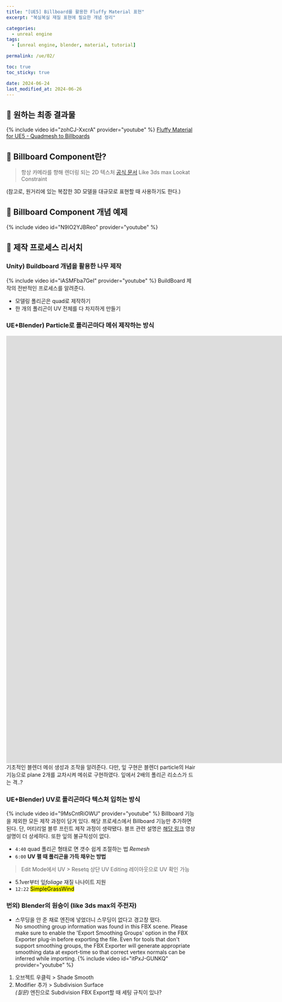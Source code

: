 ```yaml
---
title: "[UE5] Billboard를 활용한 Fluffy Material 표현"
excerpt: "복실복실 재질 표현에 필요한 개념 정리"

categories:
  - unreal engine
tags:
  - [unreal engine, blender, material, tutorial]

permalink: /ue/02/

toc: true
toc_sticky: true

date: 2024-06-24
last_modified_at: 2024-06-26
---
```


## 🥑 원하는 최종 결과물
{% include video id="zohCJ-XxcrA" provider="youtube" %}
[Fluffy Material for UE5 - Quadmesh to Billboards](https://yamato3d.gumroad.com/l/UE-Fluffy-Mat)


## 🥑 Billboard Component란?
> 항상 카메라를 향해 렌더링 되는 2D 텍스처 [공식 문서](https://docs.unrealengine.com/4.27/ko/Basics/Components/Rendering/)
> Like 3ds max Lookat Constraint

(참고로, 원거리에 있는 복잡한 3D 모델을 대규모로 표현할 때 사용하기도 한다.)


## 🥑 Billboard Component 개념 예제
{% include video id="N9IO2YJBReo" provider="youtube" %}

## 🥑 제작 프로세스 리서치
### Unity) Buildboard 개념을 활용한 나무 제작
{% include video id="iASMFba7GeI" provider="youtube" %}
BuildBoard 제작의 전반적인 프로세스를 알려준다. 
- 모델링 폴리곤은 quad로 제작하기
- 한 개의 폴리곤이 UV 전체를 다 차지하게 만들기


### UE+Blender) Particle로 폴리곤마다 메쉬 제작하는 방식
<iframe width="2227" height="1135" src="https://www.youtube.com/embed/wPBX9kqcHzE" title="How to Make a Stylized Tree by using Blender and Unity" frameborder="0" allow="accelerometer; autoplay; clipboard-write; encrypted-media; gyroscope; picture-in-picture; web-share" referrerpolicy="strict-origin-when-cross-origin" allowfullscreen></iframe>
기초적인 블렌더 메쉬 생성과 조작을 알려준다. 다만, 잎 구현은 블렌더 particle의 Hair 기능으로 plane 2개를 교차시켜 메쉬로 구현하였다. 잎에서 2배의 폴리곤 리소스가 드는 격..?


### UE+Blender) UV로 폴리곤마다 텍스쳐 입히는 방식
{% include video id="9MsCntRiOWU" provider="youtube" %}
Billboard 기능을 제외한 모든 제작 과정이 담겨 있다. 해당 프로세스에서 Billboard 기능만 추가하면 된다.
단, 머티리얼 블루 프린트 제작 과정이 생략됐다. 블프 관련 설명은 [해당 링크](https://youtu.be/1BfZSfX6_Go?list=PL_YTuu2dOJbj-7cWm5y6WsdkmfY_JeMGe&t=704) 영상 설명이 더 상세하다.
또한 잎의 불규칙성이 없다. 

- `4:40` quad 폴리곤 형태로 면 갯수 쉽게 조절하는 법 *Remesh*
- `6:00` **UV 펼 때 폴리곤을 가득 채우는 방법**
> Edit Mode에서 UV > Resetq
> 상단 UV Editing 레이아웃으로 UV 확인 가능
- 5.1ver부터 잎*foliage* 재질 나나이트 지원
- `12:22` <mark> SimpleGrassWind </mark> 


### 번외) Blender의 원숭이 (like 3ds max의 주전자)
- 스무딩을 안 준 채로 엔진에 넣었더니 스무딩이 없다고 경고창 떴다.   
  No smoothing group information was found in this FBX scene.  Please make sure to enable the 'Export Smoothing Groups' option in the FBX Exporter plug-in before exporting the file.  Even for tools that don't support smoothing groups, the FBX Exporter will generate appropriate smoothing data at export-time so that correct vertex normals can be inferred while importing. 
{% include video id="itPxJ-GUNKQ" provider="youtube" %}
1. 오브젝트 우클릭 > Shade Smooth
2. Modifier 추가 > Subdivision Surface   
*(질문)* 엔진으로 Subdivision FBX Export할 때 세팅 규칙이 있나?

